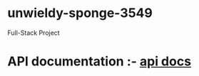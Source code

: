 # unwieldy-sponge-3549
Full-Stack Project
<h1> API documentation :- <a href="https://real-blue-dragonfly-suit.cyclic.app/api-docs/#/"> api docs </a></h1>
